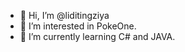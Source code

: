 - 👋 Hi, I’m @liditingziya
- 👀 I’m interested in PokeOne.
- 🌱 I’m currently learning C# and JAVA.

<!---
liditingziya/liditingziya is a ✨ special ✨ repository because its `README.md` (this file) appears on your GitHub profile.
You can click the Preview link to take a look at your changes.
--->
